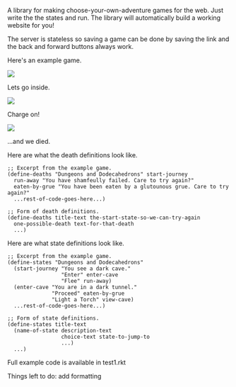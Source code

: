 A library for making choose-your-own-adventure games for the web. Just write the the states and run. The library will automatically build a working website for you!

The server is stateless so saving a game can be done by saving the link and the back and forward buttons always work.

Here's an example game.

<img src="http://i.imgur.com/8Wosrn3.png"/>

Lets go inside.

<img src="http://i.imgur.com/PPs1Adf.png"/>

Charge on!

<img src="http://i.imgur.com/arcJgxq.png"/>

...and we died.

Here are what the death definitions look like.
```racket
;; Excerpt from the example game.
(define-deaths "Dungeons and Dodecahedrons" start-journey
  run-away "You have shamfeully failed. Care to try again?"
  eaten-by-grue "You have been eaten by a glutounous grue. Care to try again?"
  ...rest-of-code-goes-here...)

;; Form of death definitions.
(define-deaths title-text the-start-state-so-we-can-try-again
  one-possible-death text-for-that-death
  ...)

```

Here are what state definitions look like.
```racket
;; Excerpt from the example game.
(define-states "Dungeons and Dodecahedrons"
  (start-journey "You see a dark cave."
                 "Enter" enter-cave
                 "Flee" run-away)
  (enter-cave "You are in a dark tunnel."
              "Proceed" eaten-by-grue
              "Light a Torch" view-cave)
  ...rest-of-code-goes-here...)

;; Form of state definitions.
(define-states title-text
  (name-of-state description-text
                 choice-text state-to-jump-to
                 ...)
  ...)
```

Full example code is available in test1.rkt

Things left to do: add formatting



